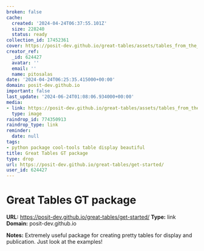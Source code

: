 ```yaml
---
broken: false
cache:
  created: '2024-04-24T06:37:55.101Z'
  size: 228240
  status: ready
collection_id: 17452361
cover: https://posit-dev.github.io/great-tables/assets/tables_from_the_web.png
creator_ref:
  _id: 624427
  avatar: ''
  email: ''
  name: pitosalas
date: '2024-04-24T06:25:35.415000+00:00'
domain: posit-dev.github.io
important: false
last_update: '2024-06-24T01:08:06.934000+00:00'
media:
- link: https://posit-dev.github.io/great-tables/assets/tables_from_the_web.png
  type: image
raindrop_id: 774350913
raindrop_type: link
reminder:
  date: null
tags:
- python package cool-tools table display beautiful
title: Great Tables GT package
type: drop
url: https://posit-dev.github.io/great-tables/get-started/
user_id: 624427
---
```


# Great Tables GT package

**URL:** https://posit-dev.github.io/great-tables/get-started/
**Type:** link
**Domain:** posit-dev.github.io

**Notes:**
Extremely useful package for creating pretty tables for display and publication. Just look at the examples!

